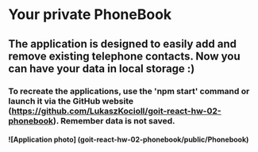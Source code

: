 # Your private PhoneBook
## The application is designed to easily add and remove existing telephone contacts. Now you can have your data in local storage :)
### To recreate the applications, use the 'npm start' command or launch it via the GitHub website (https://github.com/LukaszKocioll/goit-react-hw-02-phonebook). Remember data is not saved.
#### ![Application photo] (goit-react-hw-02-phonebook/public/Phonebook)